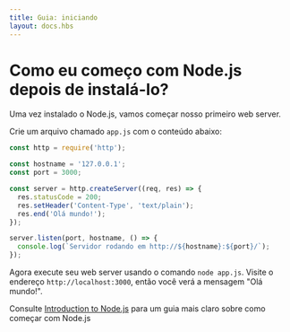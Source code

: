 ```yaml
---
title: Guia: iniciando
layout: docs.hbs
---
```


# Como eu começo com Node.js depois de instalá-lo?

Uma vez instalado o Node.js, vamos começar nosso primeiro web server.

Crie um arquivo chamado `app.js` com o conteúdo abaixo:

```javascript
const http = require('http');

const hostname = '127.0.0.1';
const port = 3000;

const server = http.createServer((req, res) => {
  res.statusCode = 200;
  res.setHeader('Content-Type', 'text/plain');
  res.end('Olá mundo!');
});

server.listen(port, hostname, () => {
  console.log(`Servidor rodando em http://${hostname}:${port}/`);
});
```

Agora execute seu web server usando o comando `node app.js`. Visite o endereço `http://localhost:3000`, então você verá a mensagem "Olá mundo!".

Consulte [Introduction to Node.js](https://nodejs.dev/) para um guia mais claro sobre como começar com Node.js
